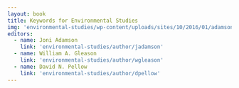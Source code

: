 ```yaml
---
layout: book
title: Keywords for Environmental Studies
img: 'environmental-studies/wp-content/uploads/sites/10/2016/01/adamson-front.jpg'
editors:
  - name: Joni Adamson
    link: 'environmental-studies/author/jadamson'
  - name: William A. Gleason
    link: 'environmental-studies/author/wgleason'
  - name: David N. Pellow
    link: 'environmental-studies/author/dpellow'
---
```

